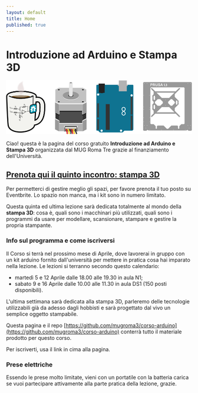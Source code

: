 ```yaml
---
layout: default
title: Home
published: true
---
```







# Introduzione ad Arduino e Stampa 3D
![mug_arduino_stampa3d](images/header_introduzione.png "Mug StepperMotor Arduino Stampa3D")

Ciao! questa è la pagina del corso gratuito **Introduzione ad Arduino e Stampa 3D** organizzata dal MUG Roma Tre grazie al finanziamento dell'Università.

## [Prenota qui il quinto incontro: stampa 3D](https://www.eventbrite.it/e/biglietti-introduzione-ad-arduino-e-alla-stampa-3d-quinta-lezione-24605926990)

Per permetterci di gestire meglio gli spazi, per favore prenota il tuo posto su Eventbrite. Lo spazio non manca, ma i kit sono in numero limitato. 

Questa quinta ed ultima lezione sarà dedicata totalmente al mondo della **stampa 3D**: cosa è, quali sono i macchinari più utilizzati, quali sono i programmi da usare per modellare, scansionare, stampare e gestire la propria stampante.


### Info sul programma e come iscriversi

Il Corso si terrà nel prossimo mese di Aprile, dove lavorerai in gruppo con un kit arduino fornito dall'università per mettere in pratica cosa hai imparato nella lezione. 
Le lezioni si terranno secondo questo calendario:

* martedì 5 e 12 Aprile dalle 18.00 alle 19.30 in aula N1;
* sabato 9 e 16 Aprile dalle 10.00 alle 11.30 in aula DS1 (150 posti disponibili). 

L'ultima settimana sarà dedicata alla stampa 3D, parleremo delle tecnologie utilizzabili già da adesso dagli hobbisti e sarà progettato dal vivo un semplice oggetto stampabile.


Questa pagina e il repo [https://github.com/mugroma3/corso-arduino](https://github.com/mugroma3/corso-arduino) conterrà tutto il materiale prodotto per questo corso.

Per iscriverti, usa il link in cima alla pagina.

### Prese elettriche

Essendo le prese molto limitate, vieni con un portatile con la batteria carica se vuoi partecipare attivamente alla parte pratica della lezione, grazie.

